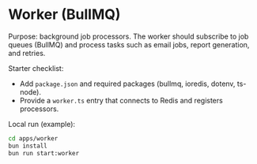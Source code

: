 # Worker (BullMQ)

Purpose: background job processors. The worker should subscribe to job queues (BullMQ) and process tasks such as email jobs, report generation, and retries.

Starter checklist:
- Add `package.json` and required packages (bullmq, ioredis, dotenv, ts-node).
- Provide a `worker.ts` entry that connects to Redis and registers processors.

Local run (example):

```bash
cd apps/worker
bun install
bun run start:worker
```
